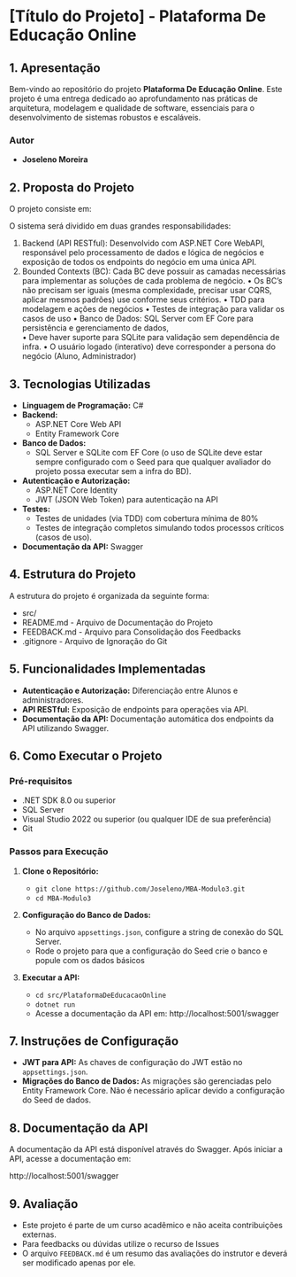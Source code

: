 # **[Título do Projeto] - Plataforma De Educação Online**

## **1. Apresentação**

Bem-vindo ao repositório do projeto **Plataforma De Educação Online**. Este projeto é uma entrega dedicado ao aprofundamento nas práticas de arquitetura, modelagem e qualidade de software, essenciais para o desenvolvimento de sistemas robustos e escaláveis.

### **Autor**
- **Joseleno Moreira**

## **2. Proposta do Projeto**

O projeto consiste em:

O sistema será dividido em duas grandes responsabilidades: 
1. Backend (API RESTful): Desenvolvido com ASP.NET Core WebAPI, 
responsável pelo processamento de dados e lógica de negócios e 
exposição de todos os endpoints do negócio em uma única API. 
2. Bounded Contexts (BC): Cada BC deve possuir as camadas necessárias 
para implementar as soluções de cada problema de negócio. 
    • Os BC’s não precisam ser iguais (mesma complexidade, precisar 
    usar CQRS, aplicar mesmos padrões) use conforme seus critérios. 
    • TDD para modelagem e ações de negócios 
    • Testes de integração para validar os casos de uso 
    • Banco de Dados: SQL Server com EF Core para persistência e 
    gerenciamento de dados,  
    • Deve haver suporte para SQLite para validação sem dependência de 
    infra. 
    • O usuário logado (interativo) deve corresponder a persona do 
    negócio (Aluno, Administrador)

## **3. Tecnologias Utilizadas**

- **Linguagem de Programação:** C#
- **Backend:**
  - ASP.NET Core Web API
  - Entity Framework Core
- **Banco de Dados:** 
  - SQL Server e SQLite com EF Core (o uso de SQLite deve 
estar sempre configurado com o Seed para que qualquer avaliador do 
projeto possa executar sem a infra do BD). 
- **Autenticação e Autorização:**
  - ASP.NET Core Identity
  - JWT (JSON Web Token) para autenticação na API
- **Testes:**
  - Testes de unidades (via TDD) com cobertura mínima de 80% 
  - Testes de integração completos simulando todos processos críticos 
(casos de uso).
- **Documentação da API:** Swagger

## **4. Estrutura do Projeto**

A estrutura do projeto é organizada da seguinte forma:

- src/
- README.md - Arquivo de Documentação do Projeto
- FEEDBACK.md - Arquivo para Consolidação dos Feedbacks
- .gitignore - Arquivo de Ignoração do Git

## **5. Funcionalidades Implementadas**

- **Autenticação e Autorização:** Diferenciação entre Alunos e administradores.
- **API RESTful:** Exposição de endpoints para operações via API.
- **Documentação da API:** Documentação automática dos endpoints da API utilizando Swagger.

## **6. Como Executar o Projeto**

### **Pré-requisitos**

- .NET SDK 8.0 ou superior
- SQL Server
- Visual Studio 2022 ou superior (ou qualquer IDE de sua preferência)
- Git

### **Passos para Execução**

1. **Clone o Repositório:**
   - `git clone https://github.com/Joseleno/MBA-Modulo3.git`
   - `cd MBA-Modulo3`

2. **Configuração do Banco de Dados:**
   - No arquivo `appsettings.json`, configure a string de conexão do SQL Server.
   - Rode o projeto para que a configuração do Seed crie o banco e popule com os dados básicos

3. **Executar a API:**
   - `cd src/PlataformaDeEducacaoOnline`
   - `dotnet run`
   - Acesse a documentação da API em: http://localhost:5001/swagger

## **7. Instruções de Configuração**

- **JWT para API:** As chaves de configuração do JWT estão no `appsettings.json`.
- **Migrações do Banco de Dados:** As migrações são gerenciadas pelo Entity Framework Core. Não é necessário aplicar devido a configuração do Seed de dados.

## **8. Documentação da API**

A documentação da API está disponível através do Swagger. Após iniciar a API, acesse a documentação em:

http://localhost:5001/swagger

## **9. Avaliação**

- Este projeto é parte de um curso acadêmico e não aceita contribuições externas. 
- Para feedbacks ou dúvidas utilize o recurso de Issues
- O arquivo `FEEDBACK.md` é um resumo das avaliações do instrutor e deverá ser modificado apenas por ele.
